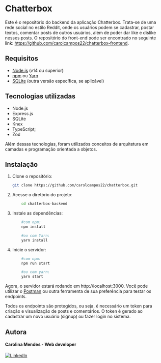 # Chatterbox

Este é o repositório do backend da aplicação Chatterbox. Trata-se de uma rede social no estilo Reddit, onde os usuários podem se cadastrar, postar textos, comentar posts de outros usuários, além de poder dar like e dislike nesses posts. 
O repositório do front-end pode ser encontrado no seguinte link: https://github.com/carolcampos22/chatterbox-frontend. <!-- O site da aplicação pode ser acessado [neste link](#). -->
 

## Requisitos

- [Node.js](https://nodejs.org/) (v14 ou superior)
- [npm](https://www.npmjs.com/) ou [Yarn](https://yarnpkg.com/)
- [SQLite](https://www.sqlite.org/) (outra versão específica, se aplicável)

## Tecnologias utilizadas

- Node.js
- Express.js
- SQLite
- Knex
- TypeScript;
- Zod

Além dessas tecnologias, foram utilizados conceitos de arquitetura em camadas e programação orientada a objetos.

## Instalação

1. Clone o repositório:

   ```bash
   git clone https://github.com/carolcampos22/chatterbox.git
   ```

2. Acesse o diretório do projeto:
    ```bash
        cd chatterbox-backend

    ```

3. Instale as dependências:

    ```bash
        #com npm:
        npm install

        #ou com Yarn:
        yarn install

    ```

4. Inicie o servidor:
    ```bash
        #com npm:
        npm run start

        #ou com yarn:
        yarn start
    ```
Agora, o servidor estará rodando em http://localhost:3000. Você pode utilizar o [Postman](https://www.postman.com/) ou outra ferramenta de sua preferência para testar os endpoints.

<!-- ## Documentação da API
A documentação da API está disponível [aqui](#). -->

<!-- ## Estruturação das pastas do projeto

![](./src/assets/estrutura-de-pastas.png)

## Exemplos de algumas requisições

#### Signup
Endpoint para criação de um novo usuário
![](./src/assets/signup.png)

#### Get posts
Endpoint para visualização de todos os posts
![](./src/assets/getposts.png)

#### Get comments
Endpoint para visualização dos comentários de um post, ao passar o ID desse post.
![](./src/assets/getcomments.png) -->

Todos os endpoints são protegidos, ou seja, é necessário um token para criação e visualização de posts e comentários. O token é gerado ao cadastrar um novo usuário (signup) ou fazer login no sistema.

## Autora

#### Carolina Mendes - Web developer
[![LinkedIn](https://img.shields.io/badge/LinkedIn-000?style=for-the-badge&logo=linkedin&logoColor=0E76A8)](https://www.linkedin.com/in/dev-carolina-mendes/)
